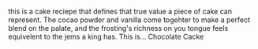 this is  a cake reciepe that  defines that true value a piece of cake can represent. The cocao powder  and vanilla come togehter to make a perfect blend  on  the palate, and the frosting's richness on you tongue feels equivelent to the jems a king has. This is... Chocolate Cacke